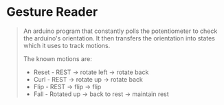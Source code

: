 # Gesture Reader

> An arduino program that constantly polls the potentiometer to check the arduino's orientation. It then transfers the orientation into states which it uses to track motions.
>
> The known motions are:
> - Reset - REST -> rotate left -> rotate back
> - Curl - REST -> rotate up -> rotate back
> - Flip - REST -> flip -> flip
> - Fall - Rotated up -> back to rest -> maintain rest
